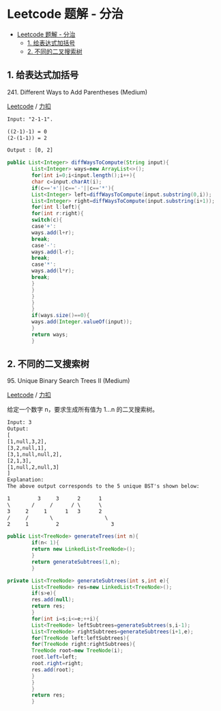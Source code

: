 # Leetcode 题解 - 分治

<!-- GFM-TOC -->

* [Leetcode 题解 - 分治](#leetcode-题解---分治)
    * [1. 给表达式加括号](#1-给表达式加括号)
    * [2. 不同的二叉搜索树](#2-不同的二叉搜索树)

<!-- GFM-TOC -->

## 1. 给表达式加括号

241\. Different Ways to Add Parentheses (Medium)

[Leetcode](https://leetcode.com/problems/different-ways-to-add-parentheses/description/)
/ [力扣](https://leetcode-cn.com/problems/different-ways-to-add-parentheses/description/)

```html
Input: "2-1-1".

((2-1)-1) = 0
(2-(1-1)) = 2

Output : [0, 2]
```

```java
public List<Integer> diffWaysToCompute(String input){
        List<Integer> ways=new ArrayList<>();
        for(int i=0;i<input.length();i++){
        char c=input.charAt(i);
        if(c=='+'||c=='-'||c=='*'){
        List<Integer> left=diffWaysToCompute(input.substring(0,i));
        List<Integer> right=diffWaysToCompute(input.substring(i+1));
        for(int l:left){
        for(int r:right){
        switch(c){
        case'+':
        ways.add(l+r);
        break;
        case'-':
        ways.add(l-r);
        break;
        case'*':
        ways.add(l*r);
        break;
        }
        }
        }
        }
        }
        if(ways.size()==0){
        ways.add(Integer.valueOf(input));
        }
        return ways;
        }
```

## 2. 不同的二叉搜索树

95\. Unique Binary Search Trees II (Medium)

[Leetcode](https://leetcode.com/problems/unique-binary-search-trees-ii/description/)
/ [力扣](https://leetcode-cn.com/problems/unique-binary-search-trees-ii/description/)

给定一个数字 n，要求生成所有值为 1...n 的二叉搜索树。

```html
Input: 3
Output:
[
[1,null,3,2],
[3,2,null,1],
[3,1,null,null,2],
[2,1,3],
[1,null,2,null,3]
]
Explanation:
The above output corresponds to the 5 unique BST's shown below:

1         3     3      2      1
\       /     /      / \      \
3     2     1      1   3      2
/     /       \                 \
2     1         2                 3
```

```java
public List<TreeNode> generateTrees(int n){
        if(n< 1){
        return new LinkedList<TreeNode>();
        }
        return generateSubtrees(1,n);
        }

private List<TreeNode> generateSubtrees(int s,int e){
        List<TreeNode> res=new LinkedList<TreeNode>();
        if(s>e){
        res.add(null);
        return res;
        }
        for(int i=s;i<=e;++i){
        List<TreeNode> leftSubtrees=generateSubtrees(s,i-1);
        List<TreeNode> rightSubtrees=generateSubtrees(i+1,e);
        for(TreeNode left:leftSubtrees){
        for(TreeNode right:rightSubtrees){
        TreeNode root=new TreeNode(i);
        root.left=left;
        root.right=right;
        res.add(root);
        }
        }
        }
        return res;
        }
```
